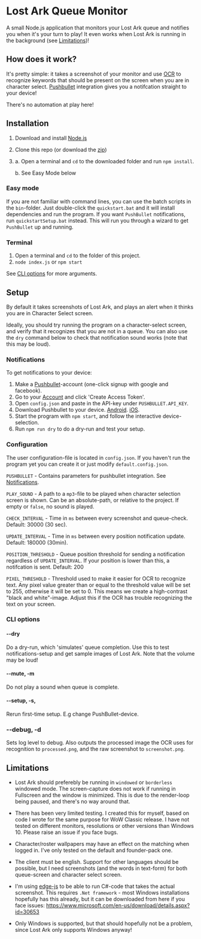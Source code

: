 # Lost Ark Queue Monitor

A small Node.js application that monitors your Lost Ark queue and notifies you when it's your turn to play! It even works when Lost Ark is running in the background (see [Limitations](#limitations))!

## How does it work?

It's pretty simple: it takes a screenshot of your monitor and use [OCR](https://github.com/tesseract-ocr/) to
recognize keywords that should be present on the screen when you are in character select. [Pushbullet](https://www.pushbullet.com/) integration gives you a notifcation straight to your device!

There's no automation at play here!

## Installation

1. Download and install [Node.js](https://nodejs.org/en/)
2. Clone this repo (or download the [zip](https://github.com/Birkbjo/Lost-Ark-Queue-Monitor/archive/refs/heads/master.zip))
3. 
    a. Open a terminal and `cd` to the downloaded folder and run `npm install`.
    
    b. See Easy Mode below

### Easy mode

If you are not familiar with command lines, you can use the batch scripts in the `bin`-folder.
Just double-click the `quickstart.bat` and it will install dependencies and run the program.
If you want `PushBullet` notifications, run `quickstartSetup.bat` instead. This will run you through a wizard to get `PushBullet` up and running.

### Terminal

1. Open a terminal and `cd` to the folder of this project.
2. `node index.js` or `npm start`

See [CLI options](#cli-options) for more arguments.

## Setup

By default it takes screenshots of Lost Ark, and plays an alert when it thinks you are in Character Select screen.

Ideally, you should try running the program on a character-select screen, and verify that it recognizes that you are not in a queue. You can also use the `dry` command below to check that notification sound works (note that this may be loud).

### Notifications

To get notifications to your device:

1. Make a [Pushbullet](https://www.pushbullet.com/)-account (one-click signup with google and facebook).
2. Go to your [Account](https://www.pushbullet.com/#settings/account) and click 'Create Access Token'.
3. Open `config.json` and paste in the API-key under `PUSHBULLET.API_KEY`.
4. Download Pushbullet to your device. [Android](https://play.google.com/store/apps/details?id=com.pushbullet.android&hl=en). [iOS](https://apps.apple.com/us/app/pushbullet/id810352052).
5. Start the program with `npm start`, and follow the interactive device-selection.
6. Run `npm run dry` to do a dry-run and test your setup.

### Configuration

The user configuration-file is located in `config.json`. If you haven't run the program yet you can create it or just modify `default.config.json`.

`PUSHBULLET` - Contains parameters for pushbullet integration. See [Notifications](#notifications).

`PLAY_SOUND` - A path to a `mp3`-file to be played when character selection screen is shown. Can be an absolute-path, or relative to the project. If empty or `false`, no sound is played.

`CHECK_INTERVAL` - Time in `ms` between every screenshot and queue-check. Default: 30000 (30 sec).

`UPDATE_INTERVAL` - Time in `ms` between every position notification update. Default: 180000 (30min).

`POSITION_THRESHOLD` - Queue position threshold for sending a notification regardless of `UPDATE_INTERVAL`. If your position is lower than this, a notifcation is sent. Default: 200

`PIXEL_THRESHOLD` - Threshold used to make it easier for OCR to recognize text. Any pixel value greater than or equal to the threshold value will be set to 255, otherwise it will be set to 0. This means we create a high-contrast "black and white"-image. Adjust this if the OCR has trouble recognizing the text on your screen.


### CLI options

#### --dry

Do a dry-run, which 'simulates' queue completion. Use this to test notifications-setup and get sample images of Lost Ark. Note that the volume may be loud!

#### --mute, -m

Do not play a sound when queue is complete.

#### --setup, -s,

Rerun first-time setup. E.g change PushBullet-device.

### --debug, -d

Sets log level to debug. Also outputs the processed image the OCR uses for recognition to `processed.png`, and the raw screenshot to `screenshot.png`.

## Limitations

-   Lost Ark should preferebly be running in `windowed` or `borderless` windowed mode.
    The screen-capture does not work if running in Fullscreen and the window is minimized. This is due to the render-loop being paused, and there's no way around that.

-   There has been very limited testing. I created this for myself, based on code I wrote for the same purpose for WoW Classic release. I have not tested on different monitors, resolutions or other versions than Windows 10. Please raise an issue if you face bugs.

-   Character/roster wallpapers may have an effect on the matching when logged in. I've only tested on the default and founder-pack one.

-   The client must be english. Support for other languages should be possible, but I need screenshots (and the words in text-form) for both queue-screen and character select screen.

-   I'm using [edge-js](https://www.npmjs.com/package/edge-js) to be able to run C#-code that takes the actual screenshot. This requires `.Net framework` - most Windows installations hopefully has this already, but it can be downloaded from here if you face issues: https://www.microsoft.com/en-us/download/details.aspx?id=30653

- Only Windows is supported, but that should hopefully not be a problem, since Lost Ark only supports Windows anyway!
